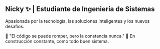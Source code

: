 ## Nicky ✨ | Estudiante de Ingeniería de Sistemas
Apasionada por la tecnología, las soluciones inteligentes y los nuevos desafíos.

🧠 "El código se puede romper, pero la constancia nunca."
🚀 En construcción constante, como todo buen sistema. 

<!--
**Nicole2422/Nicole2422** is a ✨ _special_ ✨ repository because its `README.md` (this file) appears on your GitHub profile.

Here are some ideas to get you started:

- 🔭 I’m currently working on ...
- 🌱 I’m currently learning ...
- 👯 I’m looking to collaborate on ...
- 🤔 I’m looking for help with ...
- 💬 Ask me about ...
- 📫 How to reach me: ...
- 😄 Pronouns: ...
- ⚡ Fun fact: ...
-->

